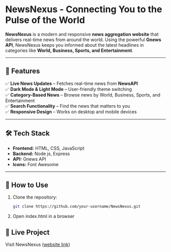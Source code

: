 # **NewsNexus - Connecting You to the Pulse of the World**   

**NewsNexus** is a modern and responsive **news aggregation website** that delivers real-time news from around the world. Using the powerful **Gnews API**, NewsNexus keeps you informed about the latest headlines in categories like **World, Business, Sports, and Entertainment**.  

---

## **🌟 Features**  
✅ **Live News Updates** – Fetches real-time news from **NewsAPI**  
✅ **Dark Mode & Light Mode** – User-friendly theme switching  
✅ **Category-Based News** – Browse news by World, Business, Sports, and Entertainment  
✅ **Search Functionality** – Find the news that matters to you  
✅ **Responsive Design** – Works on desktop and mobile devices  

---

## **🛠️ Tech Stack**  
- **Frontend:** HTML, CSS, JavaScript  
- **Backend:** Node js, Express
- **API:** Gnews API  
- **Icons:** Font Awesome  

---
## **🚀 How to Use**  
1. Clone the repository:  
   ```sh
   git clone https://github.com/your-username/NewsNexus.git
2. Open index.html in a browser

## **🔗 Live Project**
Visit NewsNexus ([website link](https://thenewsnexus.netlify.app/))

